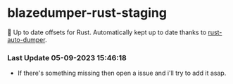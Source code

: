 # blazedumper-rust-staging

🚀 Up to date offsets for Rust. Automatically kept up to date thanks to [rust-auto-dumper](https://github.com/Akandesh/rust-auto-dumper).


### Last Update 05-09-2023 15:46:18
- If there's something missing then open a issue and i'll try to add it asap.